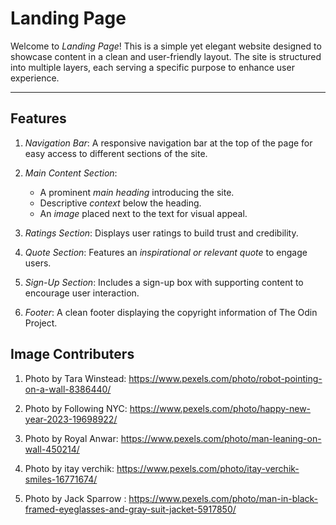 # Landing Page


Welcome to *Landing Page*! This is a simple yet elegant website designed to showcase content in a clean and user-friendly layout. The site is structured into multiple layers, each serving a specific purpose to enhance user experience.

---

## Features

1. *Navigation Bar*: A responsive navigation bar at the top of the page for easy access to different sections of the site.

2. *Main Content Section*:
   - A prominent *main heading* introducing the site.
   - Descriptive *context* below the heading.
   - An *image* placed next to the text for visual appeal.

3. *Ratings Section*: Displays user ratings to build trust and credibility.

4. *Quote Section*: Features an *inspirational or relevant quote* to engage users.

5. *Sign-Up Section*: Includes a sign-up box with supporting content to encourage user interaction.

6. *Footer*: A clean footer displaying the copyright information of The Odin Project.

## Image Contributers

1. Photo by Tara Winstead: https://www.pexels.com/photo/robot-pointing-on-a-wall-8386440/

2. Photo by Following NYC: https://www.pexels.com/photo/happy-new-year-2023-19698922/

3. Photo by Royal Anwar: https://www.pexels.com/photo/man-leaning-on-wall-450214/

4. Photo by itay verchik: https://www.pexels.com/photo/itay-verchik-smiles-16771674/

5. Photo by Jack Sparrow : https://www.pexels.com/photo/man-in-black-framed-eyeglasses-and-gray-suit-jacket-5917850/